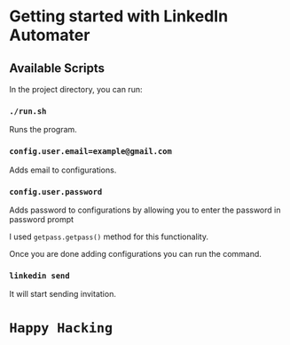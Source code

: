 # Getting started with LinkedIn Automater

## Available Scripts

In the project directory, you can run:

### `./run.sh`

Runs the program.

### `config.user.email=example@gmail.com`

Adds email to configurations.

### `config.user.password`

Adds password to configurations by allowing you to enter the password in password prompt

I used `getpass.getpass()` method for this functionality.

Once you are done adding configurations you can run the command.

### `linkedin send`

It will start sending invitation.

# `Happy Hacking`